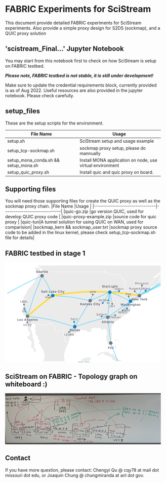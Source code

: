 # FABRIC Experiments for SciStream

This document provide detailed FABRIC experiments for SciStream experiments. Also provide a simple proxy design for S2DS (sockmap), and a QUIC proxy solution


## 'scistream_Final...' Jupyter Notebook
You may start from this notebook first to check on how SciStream is setup on FABRIC testbed.

***Please note, FABRIC testbed is not stable, it is still under development!***

Make sure to update the credential requirements block, currently provided is as of Aug 2022. Useful resources are also provided in the jupyter notebook. Please check carefully.

## setup_files
These are the setup scripts for the environment.


|File Name                      |Usage                         |
|-------------------------------|-----------------------------|
|setup.sh            |SciStream setup and usage example            |
|setup_tcp-sockmap.sh            |sockmap proxy setup, please do mannually           |
|setup_mona_conda.sh && setup_mona.sh|Install MONA application on node, use virtual environment|
|setup_quic_proxy.sh|Install quic and quic proxy on board.|


## Supporting files
You will need those supporting files for create the QUIC proxy as well as the sockmap proxy chain.
|File Name                      |Usage                         |
|-------------------------------|-----------------------------|
|quic-go.zip           |go version QUIC, used for develop QUIC proxy code           |
|quic-proxy-example.zip           |source code for quic proxy           |
|quic-tun|A tunnel solution for using QUIC on WAN, used for comparision|
|sockmap_kern && sockmap_user.txt |sockmap proxy source code to be added in the linux kernel, please check setup_tcp-sockmap.sh file for details|

## FABRIC testbed in stage 1

![Image for FABRIC test in Stage 1, as of Aug 2022.](FABRIC-stage1.png "Text to show on mouseover")


## SciStream on FABRIC - Topology graph on whiteboard :)

![SciStream Topology on FABRIC, with IPs and dataflow.](FABRIC_topo.jpg "Text to show on mouseover")

## Contact
If you have more question, please contact: Chengyi Qu @ cqy78 at mail dot missouri dot edu, or Joaquin Chung @ chungmiranda at anl dot gov.
